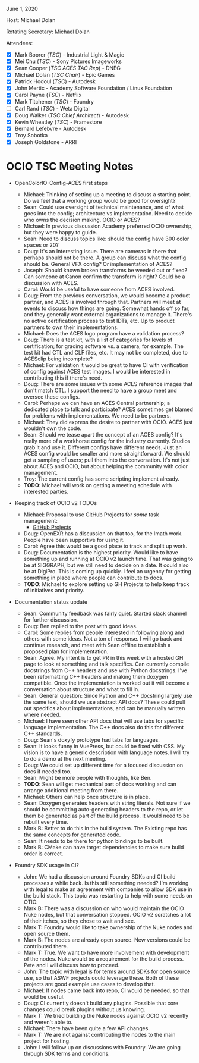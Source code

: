 <!-- SPDX-License-Identifier: CC-BY-4.0 -->
<!-- Copyright Contributors to the OpenColorIO Project. -->

June 1, 2020

Host: Michael Dolan

Rotating Secretary: Michael Dolan

Attendees:
  * [X] Mark Boorer (_TSC_) - Industrial Light & Magic
  * [X] Mei Chu (_TSC_) - Sony Pictures Imageworks
  * [X] Sean Cooper (_TSC ACES TAC Rep_) - DNEG
  * [X] Michael Dolan (_TSC Chair_) - Epic Games
  * [X] Patrick Hodoul (_TSC_) - Autodesk
  * [X] John Mertic - Academy Software Foundation / Linux Foundation
  * [X] Carol Payne (_TSC_) - Netflix
  * [X] Mark Titchener (_TSC_) - Foundry
  * [ ] Carl Rand (_TSC_) - Weta Digital
  * [X] Doug Walker (_TSC Chief Architect_) - Autodesk
  * [X] Kevin Wheatley (_TSC_) - Framestore
  * [X] Bernard Lefebvre - Autodesk
  * [X] Troy Sobotka
  * [X] Joseph Goldstone - ARRI

# **OCIO TSC Meeting Notes**

* OpenColorIO-Config-ACES first steps
    - Michael: Thinking of setting up a meeting to discuss a starting point. Do 
      we feel that a working group would be good for oversight?
    - Sean: Could use oversight of technical maintenance, and of what goes into 
      the config; architecture vs implementation. Need to decide who owns the 
      decision making. OCIO or ACES?
    - Michael: In previous discussion Academy preferred OCIO ownership, but 
      they were happy to guide.
    - Sean: Need to discuss topics like: should the config have 300 color 
      spaces or 20?
    - Doug: It's an Interesting issue. There are cameras in there that perhaps 
      should not be there. A group can discuss what the config should be. 
      General VFX config? Or implementation of ACES?
    - Joseph: Should known broken transforms be weeded out or fixed? Can 
      someone at Canon confirm the transform is right? Could be a discussion 
      with ACES.
    - Carol: Would be useful to have someone from ACES involved.
    - Doug: From the previous conversation, we would become a product partner, 
      and ACES is involved through that. Partners will meet at events to 
      discuss how things are going. Somewhat hands off so far, and they 
      generally want external organizations to manage it. There's no active 
      certification process to test IDTs, etc. Up to product partners to own 
      their implementations.
    - Michael: Does the ACES logo program have a validation process?
    - Doug: There is a test kit, with a list of categories for levels of 
      certification; for grading software vs. a camera, for example. The test 
      kit had CTL and CLF files, etc. It may not be completed, due to ACESclip 
      being incomplete? 
    - Michael: For validation it would be great to have CI with verification of
      config against ACES test images. I would be interested in contributing 
      this if there's need.
    - Doug: There are some issues with some ACES reference images that don't 
      match CTL. I support the need to have a group meet and oversee these 
      configs.
    - Carol: Perhaps we can have an ACES Central partnership; a dedicated place 
      to talk and participate? ACES sometimes get blamed for problems with 
      implementations. We need to be partners.
    - Michael: They did express the desire to partner with OCIO. ACES just 
      wouldn't own the code.
    - Sean: Should we tease apart the concept of an ACES config? It's really 
      more of a workhorse config for the industry currently. Studios grab it 
      and use it. Different configs have different needs. Just an ACES config
      would be smaller and more straightforward. We should get a sampling of 
      users; pull them into the conversation. It's not just about ACES and 
      OCIO, but about helping the community with color management.
    - Troy: The current config has some scripting implement already.
    - **TODO**: Michael will work on getting a meeting schedule with interested 
      parties.

* Keeping track of OCIO v2 TODOs
    - Michael: Proposal to use GitHub Projects for _some_ task management:
        - [GitHub Projects](https://github.com/AcademySoftwareFoundation/OpenColorIO/projects)
    - Doug: OpenEXR has a discussion on that too, for the Imath work. People 
      have been supportive for using it.
    - Carol: Agree this would be a good place to track and split up work.
    - Doug: Documentation is the highest priority. Would like to have something 
      up and running at OCIO v2 launch time. That was going to be at SIGGRAPH, 
      but we still need to decide on a date. It could also be at DigiPro. This 
      is coming up quickly. I feel an urgency for getting something in place 
      where people can contribute to docs.
    - **TODO**: Michael to explore setting up GH Projects to help keep track of
      initiatives and priority.

* Documentation status update
    - Sean: Community feedback was fairly quiet. Started slack channel for 
      further discussion.
    - Doug: Ben replied to the post with good ideas.
    - Carol: Some replies from people interested in following along and others 
      with some ideas. Not a ton of response. I will go back and continue 
      research, and meet with Sean offline to establish a proposed plan for 
      implementation.
    - Sean: Agree. My intent is to get PR in this week with a hosted GH page to 
      look at something and talk specifics. Can currently compile docstrings 
      from C++ headers and use with Python docstrings. I've been reformatting 
      C++ headers and making them doxygen compatible. Once the implementation is 
      worked out it will become a conversation about structure and what to fill 
      in.
    - Sean: General question: Since Python and C++ docstring largely use the 
      same text, should we use abstract API docs? These could pull out 
      specifics about implementations, and can be manually written where needed.
    - Michael: I have seen other API docs that will use tabs for specific 
      language implementation. The C++ docs also do this for different C++ 
      standards.
    - Doug: Sean's doxyfy prototype had tabs for languages. 
    - Sean: It looks funny in VuePress, but could be fixed with CSS. My vision 
      is to have a generic description with language notes. I will try to do a 
      demo at the next meeting.
    - Doug: We could set up different time for a focused discussion on docs if 
      needed too.
    - Sean: Might be more people with thoughts, like Ben.
    - **TODO**: Sean will get mechanical part of docs working and can arrange 
      additional meeting from there.
    - Michael: Others can help once structure is in place.
    - Sean: Doxygen generates headers with string literals. Not sure if we 
      should be committing auto-generating headers to the repo, or let them be 
      generated as part of the build process. It would need to be rebuilt 
      every time.
    - Mark B: Better to do this in the build system. The Existing repo has the 
      same concepts for generated code.
    - Sean: It needs to be there for python bindings to be built.
    - Mark B: CMake can have target dependencies to make sure build order is 
      correct.

* Foundry SDK usage in CI?
    - John: We had a discussion around Foundry SDKs and CI build processes a 
      while back. Is this still something needed? I'm working with legal to 
      make an agreement with companies to allow SDK use in the build stack. 
      This topic was restarting to help with some needs on OTIO.
    - Mark B: There was a discussion on who would maintain the OCIO Nuke 
      nodes, but that conversation stopped. OCIO v2 scratches a lot of their 
      itches, so they chose to wait and see.
    - Mark T: Foundry would like to take ownership of the Nuke nodes and open 
      source them.
    - Mark B: The nodes are already open source. New versions could be 
      contributed there.
    - Mark T: True. We want to have more involvement with development of the 
      nodes. Nuke would be a requirement for the build process. Pete and I 
      will discuss how to proceed.
    - John: The topic with legal is for terms around SDKs for open source use, 
      so that ASWF projects could leverage these. Both of these projects are 
      good example use cases to develop that. 
    - Michael: If nodes came back into repo, CI would be needed, so that would 
      be useful.
    - Doug: CI currently doesn't build any plugins. Possible that core changes 
      could break plugins without us knowing.
    - Mark T: We tried building the Nuke nodes against OCIO v2 recently and 
      weren't able to.
    - Michael: There have been quite a few API changes.
    - Mark T: We are not against contributing the nodes to the main project for 
      hosting.
    - John: I will follow up on discussions with Foundry. We are going through 
      SDK terms and conditions.
